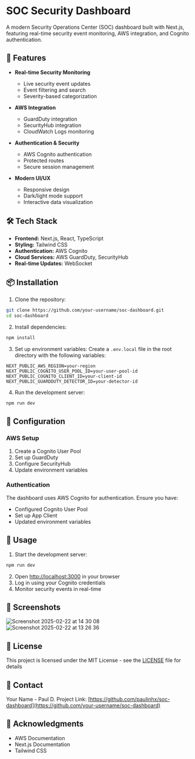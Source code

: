 # SOC Security Dashboard

A modern Security Operations Center (SOC) dashboard built with Next.js, featuring real-time security event monitoring, AWS integration, and Cognito authentication.

## 🚀 Features

- **Real-time Security Monitoring**
  - Live security event updates
  - Event filtering and search
  - Severity-based categorization

- **AWS Integration**
  - GuardDuty integration
  - SecurityHub integration
  - CloudWatch Logs monitoring

- **Authentication & Security**
  - AWS Cognito authentication
  - Protected routes
  - Secure session management

- **Modern UI/UX**
  - Responsive design
  - Dark/light mode support
  - Interactive data visualization

## 🛠️ Tech Stack

- **Frontend:** Next.js, React, TypeScript
- **Styling:** Tailwind CSS
- **Authentication:** AWS Cognito
- **Cloud Services:** AWS GuardDuty, SecurityHub
- **Real-time Updates:** WebSocket

## 📦 Installation

1. Clone the repository:
```bash
git clone https://github.com/your-username/soc-dashboard.git
cd soc-dashboard
```

2. Install dependencies:
```bash
npm install
```

3. Set up environment variables:
Create a `.env.local` file in the root directory with the following variables:
```env
NEXT_PUBLIC_AWS_REGION=your-region
NEXT_PUBLIC_COGNITO_USER_POOL_ID=your-user-pool-id
NEXT_PUBLIC_COGNITO_CLIENT_ID=your-client-id
NEXT_PUBLIC_GUARDDUTY_DETECTOR_ID=your-detector-id
```

4. Run the development server:
```bash
npm run dev
```

## 🔧 Configuration

### AWS Setup

1. Create a Cognito User Pool
2. Set up GuardDuty
3. Configure SecurityHub
4. Update environment variables

### Authentication

The dashboard uses AWS Cognito for authentication. Ensure you have:
- Configured Cognito User Pool
- Set up App Client
- Updated environment variables

## 🚦 Usage

1. Start the development server:
```bash
npm run dev
```

2. Open [http://localhost:3000](http://localhost:3000) in your browser
3. Log in using your Cognito credentials
4. Monitor security events in real-time

## 📱 Screenshots

![Screenshot 2025-02-22 at 14 30 08](https://github.com/user-attachments/assets/300e2294-c198-4834-ba4c-74477e964cbe)
![Screenshot 2025-02-22 at 13 26 36](https://github.com/user-attachments/assets/33a75a2e-199e-4522-baed-75f5ae969e00)


## 📝 License

This project is licensed under the MIT License - see the [LICENSE](LICENSE) file for details

## 📧 Contact

Your Name - Paul D.
Project Link: [https://github.com/paulinhx/soc-dashboard](https://github.com/your-username/soc-dashboard)

## 🙏 Acknowledgments

- AWS Documentation
- Next.js Documentation
- Tailwind CSS
